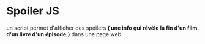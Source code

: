 
# Spoiler JS

un script permet d'afficher des spoilers **( une info qui révèle la fin d'un film, d'un livre d'un épisode,)** dans une page web
